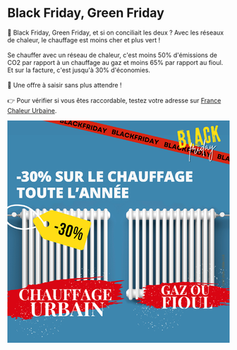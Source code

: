 # Black Friday, Green Friday

💸 Black Friday, Green Friday, et si on conciliait les deux ? Avec les réseaux de chaleur, le chauffage est moins cher et plus vert !\
\
Se chauffer avec un réseau de chaleur, c'est moins 50% d'émissions de CO2 par rapport à un chauffage au gaz et moins 65% par rapport au fioul. Et sur la facture, c'est jusqu'à 30% d'économies.\
\
📢 Une offre à saisir sans plus attendre !\
\
👉 Pour vérifier si vous êtes raccordable, testez votre adresse sur [France Chaleur Urbaine](https://france-chaleur-urbaine.beta.gouv.fr/).

![](.gitbook/assets/blackfriday.png)
